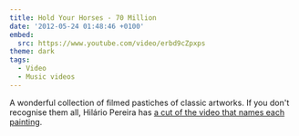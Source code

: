 ```yaml
---
title: Hold Your Horses - 70 Million
date: '2012-05-24 01:48:46 +0100'
embed:
  src: https://www.youtube.com/video/erbd9cZpxps
theme: dark
tags:
  - Video
  - Music videos
---
```

A wonderful collection of filmed pastiches of classic artworks. If you don't recognise them all, Hilário Pereira has [a cut of the video that names each painting][1].

[1]: https://www.youtube.com/video/x2UbD4ol44k

